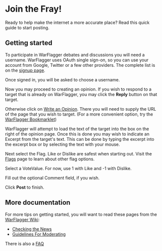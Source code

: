 # Join the Fray!

Ready to help make the internet a more accurate place? Read this quick guide to start posting.


## Getting started

To participate in WarFlagger debates and discussions you will need a username. WarFlagger uses OAuth single sign-on, so you can use your account from Google, Twitter or a few other providers. The complete list is on the [signup page](http://warflagger.net/clath/login).

Once signed in, you will be asked to choose a username.

Now you may proceed to creating an opinion. If you wish to respond to a target that is already on WarFlagger, you may click the **Reply** button on that target. 

Otherwise click on [Write an Opinion](http://warflagger.net/opinion/). There you will need to supply the URL of the page that you wish to target. (For a more convenient option, try the [WarFlagger Bookmarklet](http://warflagger.net/bookmarklet/))

WarFlagger will attempt to load the text of the target into the box on the right of the opinion page. Once this is done you may wish to indicate an Excerpt from the target's text. This can be done by typing the excerpt into the excerpt box or by selecting the text with your mouse. 

Next select the Flag. Like or Dislike are safest when starting out. Visit the [Flags](http://warflagger.net/flags/) page to learn about other flag options.

Select a VoteValue. For now, use 1 with Like and -1 with Dislike.

Fill out the optional Comment field, if you wish.

Click **Post** to finish.

## More documentation

For more tips on getting started, you will want to read these pages from the [WarFlagger Wiki](https://github.com/BnMcGn/warflagger/wiki/):

- [Checking the News](https://github.com/BnMcGn/warflagger/wiki/Checking-the-News)
- [Guidelines For Moderating](https://github.com/BnMcGn/warflagger/wiki/Guidelines-for-Moderating)

There is also a [FAQ](http://warflagger.net/faq/)


